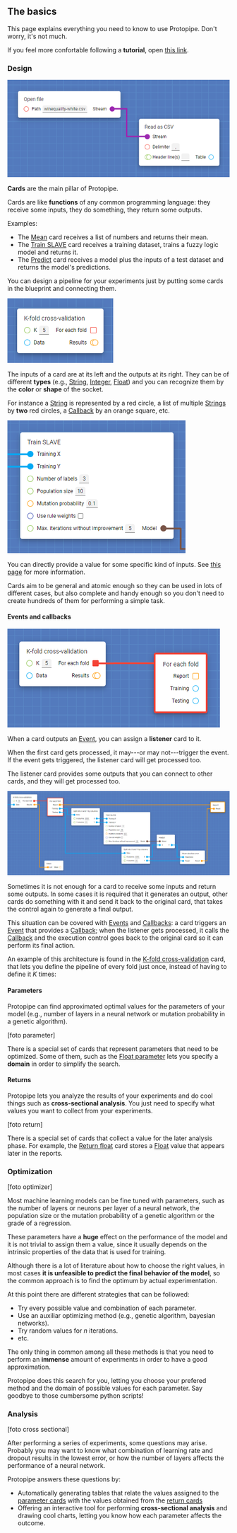 ## The basics

This page explains everything you need to know to use Protopipe. Don't worry, it's not much.

If you feel more confortable following a **tutorial**, open [this link](tutorials/introductory).

### Design

![2 connected cards: "Open file" and "Read as CSV"](assets/img/basics/design_1.png)

**Cards** are the main pillar of Protopipe.

Cards are like **functions** of any common programming language: they receive some inputs, they do something, they return some outputs.

Examples:

* The [Mean](cards/mean.html) card receives a list of numbers and returns their mean.
* The [Train SLAVE](cards/trainSLAVE.html) card receives a training dataset, trains a fuzzy logic model and returns it.
* The [Predict](cards/predict.html) card receives a model plus the inputs of a test dataset and returns the model's predictions.

You can design a pipeline for your experiments just by putting some cards in the blueprint and connecting them.

![A card with inputs and outputs of different types](assets/img/basics/design_2.png)

The inputs of a card are at its left and the outputs at its right. They can be of different **types** (e.g., [String](types/String.html), [Integer](types/Integer.html), [Float](types/Float.html)) and you can recognize them by the **color** or **shape** of the socket.

For instance a [String](types/String.html) is represented by a red circle, a list of multiple [Strings](types/String.html) by **two** red circles, a [Callback](types/Callback.html) by an orange square, etc.

![A card with inputs which their value directly entered](assets/img/basics/design_3.png)

You can directly provide a value for some specific kind of inputs. See [this page](work_screen.html#provide-an-input-directly) for more information.

Cards aim to be general and atomic enough so they can be used in lots of different cases, but also complete and handy enough so you don't need to create hundreds of them for performing a simple task.

#### Events and callbacks

![A card that outputs an Event connected to a listener card](assets/img/basics/events-and-callbacks_1.png)

When a card outputs an [Event](types/Event.html), you can assign a **listener** card to it.

When the first card gets processed, it may---or may not---trigger the event. If the event gets triggered, the listener card will get processed too.

The listener card provides some outputs that you can connect to other cards, and they will get processed too.

![A pipeline that uses Events and Callbacks](assets/img/basics/events-and-callbacks_2.png)

Sometimes it is not enough for a card to receive some inputs and return some outputs. In some cases it is required that it generates an output, other cards do something with it and send it back to the original card, that takes the control again to generate a final output.

This situation can be covered with [Events](types/Event.html) and [Callbacks](types/Callback.html): a card triggers an [Event](types/Event.html) that provides a [Callback](types/Callback.html); when the listener gets processed, it calls the [Callback](types/Callback.html) and the execution control goes back to the original card so it can perform its final action.

An example of this architecture is found in the [K-fold cross-validation](cards/kFoldCrossValidation.html) card, that lets you define the pipeline of every fold just once, instead of having to define it *K* times:

#### Parameters

Protopipe can find approximated optimal values for the parameters of your model (e.g., number of layers in a neural network or mutation probability in a genetic algorithm).

[foto parameter]

There is a special set of cards that represent parameters that need to be optimized. Some of them, such as the [Float parameter](cards/parameterFloat.html) lets you specify a **domain** in order to simplify the search.

#### Returns

Protopipe lets you analyze the results of your experiments and do cool things such as **cross-sectional analysis**. You just need to specify what values you want to collect from your experiments.

[foto return]

There is a special set of cards that collect a value for the later analysis phase. For example, the [Return float](cards/returnFloat.html) card stores a [Float](types/Float.html) value that appears later in the reports.

### Optimization

[foto optimizer]

Most machine learning models can be fine tuned with parameters, such as the number of layers or neurons per layer of a neural network, the population size or the mutation probability of a genetic algorithm or the grade of a regression.

These parameters have a **huge** effect on the performance of the model and it is not trivial to assign them a value, since it usually depends on the intrinsic properties of the data that is used for training.

Although there is a lot of literature about how to choose the right values, in most cases **it is unfeasible to predict the final behavior of the model**, so the common approach is to find the optimum by actual experimentation.

At this point there are different strategies that can be followed:

* Try every possible value and combination of each parameter.
* Use an auxiliar optimizing method (e.g., genetic algorithm, bayesian networks).
* Try random values for *n* iterations.
* etc.

The only thing in common among all these methods is that you need to perform an **immense** amount of experiments in order to have a good approximation.

Protopipe does this search for you, letting you choose your prefered method and the domain of possible values for each parameter. Say goodbye to those cumbersome python scripts!

### Analysis

[foto cross sectional]

After performing a series of experiments, some questions may arise. Probably you may want to know what combination of learning rate and dropout results in the lowest error, or how the number of layers affects the performance of a neural network.

Protopipe answers these questions by:

* Automatically generating tables that relate the values assigned to the [parameter cards](#parameters) with the values obtained from the [return cards](#returns)
* Offering an interactive tool for performing **cross-sectional analysis** and drawing cool charts, letting you know how each parameter affects the outcome.
